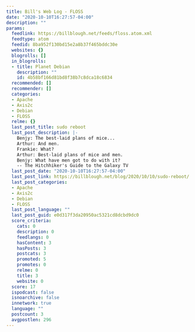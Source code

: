 ```yaml
---
title: Bill's Web Log - FLOSS
date: "2020-10-10T16:27:57-04:00"
description: ""
params:
  feedlink: https://billblough.net/feeds/floss.atom.xml
  feedtype: atom
  feedid: 8ba952f130bd15e2a8b37f465bddc30e
  websites: {}
  blogrolls: []
  in_blogrolls:
  - title: Planet Debian
    description: ""
    id: 4b58bf166d81bd8f38b7c8dca18c6834
  recommended: []
  recommender: []
  categories:
  - Apache
  - Axis2c
  - Debian
  - FLOSS
  relme: {}
  last_post_title: sudo reboot
  last_post_description: |-
    Benjy: The best-laid plans of mice...
    Arthur: And men.
    Frankie: What?
    Arthur: Best-laid plans of mice and men.
    Benjy: What have men got to do with it?
    -- The Hitchhiker's Guide to the Galaxy TV
  last_post_date: "2020-10-10T16:27:57-04:00"
  last_post_link: https://billblough.net/blog/2020/10/10/sudo-reboot/
  last_post_categories:
  - Apache
  - Axis2c
  - Debian
  - FLOSS
  last_post_language: ""
  last_post_guid: e0d317f3da20950ac5321cd8dcbd9dc0
  score_criteria:
    cats: 0
    description: 0
    feedlangs: 0
    hasContent: 3
    hasPosts: 3
    postcats: 3
    promoted: 5
    promotes: 0
    relme: 0
    title: 3
    website: 0
  score: 17
  ispodcast: false
  isnoarchive: false
  innetwork: true
  language: ""
  postcount: 3
  avgpostlen: 296
---
```

